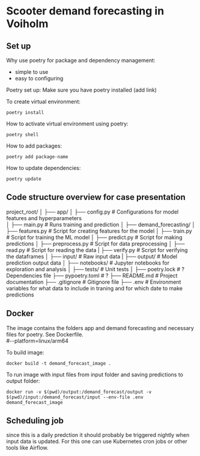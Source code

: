 # Scooter demand forecasting in Voiholm

## Set up
Why use poetry for package and dependency management:
- simple to use
- easy to configuring

Poetry set up: 
Make sure you have poetry installed (add link)

To create virtual environment:
```
poetry install
```

How to activate virtual environment using poetry:
```
poetry shell
```

How to add packages:
```
poetry add package-name
```

How to update dependencies: 
```
poetry update 
```

## Code structure overview for case presentation

project_root/
│
├── app/
│   ├── config.py         # Configurations for model features and hyperparameters  
│   ├── main.py           # Runs training and prediction
│
├── demand_forecasting/
│   ├── features.py       # Script for creating features for the model
│   ├── train.py          # Script for training the ML model
│   ├── predict.py        # Script for making predictions
│   ├── preprocess.py     # Script for data preprocessing
│   ├── read.py           # Script for reading the data
|   ├── verify.py         # Script for verifying the dataframes
│
├── input/                # Raw input data
|
├── output/               # Model prediction output data
│
├── notebooks/            # Jupyter notebooks for exploration and analysis
│
├── tests/                 # Unit tests
│
├── poetry.lock            # ? Dependencies file
├── pypoetry.toml          # ? 
├── README.md              # Project documentation
├── .gitignore             # Gitignore file
├── .env                   # Environment variables for what data to include in traning and for which date to make predictions


## Docker 
The image contains the folders app and demand forecasting and necessary files for poetry. See Dockerfile.  
#--platform=linux/arm64

To build image: 
```
docker build -t demand_forecast_image .

```
To run image with input files from input folder and saving predictions to output folder:
```
docker run -v $(pwd)/output:/demand_forecast/output -v $(pwd)/input:/demand_forecast/input --env-file .env demand_forecast_image 
```

## Scheduling job
since this is a daily predction it should probably be triggered nightly when input data is updated. For this one can use Kubernetes cron jobs or other tools like Airflow.
